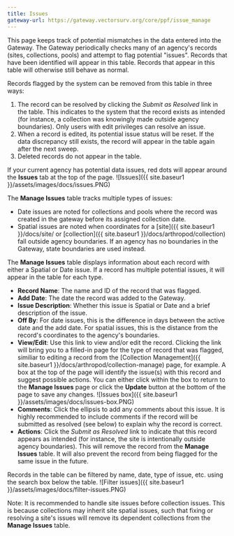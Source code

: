 ```yaml
---
title: Issues
gateway-url: https://gateway.vectorsurv.org/core/ppf/issue_manage
---
```


This page keeps track of potential mismatches in the data entered into the Gateway. The Gateway periodically checks many of an agency's records (sites, collections, pools) and attempt to flag potential "issues". Records that have been identified will appear in this table. Records that appear in this table will otherwise still behave as normal.

Records flagged by the system can be removed from this table in three ways:

1. The record can be resolved by clicking the _Submit as Resolved_ link in the table. This indicates to the system that the record exists as intended (for instance, a collection was knowingly made outside agency boundaries). Only users with edit privileges can resolve an issue.
2. When a record is edited, its potential issue status will be reset. If the data discrepancy still exists, the record will appear in the table again after the next sweep.
3. Deleted records do not appear in the table.

If your current agency has potential data issues, red dots will appear around the **Issues** tab at the top of the page. ![Issues]({{ site.baseur1 }}/assets/images/docs/issues.PNG)

The **Manage Issues** table tracks multiple types of issues:

- Date issues are noted for collections and pools where the record was created in the gateway before its assigned collection date.
- Spatial issues are noted when coordinates for a [site]({{ site.baseur1 }}/docs/site/ or [collection]({{ site.baseur1 }}/docs/arthropod/collection) fall outside agency boundaries. If an agency has no boundaries in the Gateway, state boundaries are used instead.

The **Manage Issues** table displays information about each record with either a Spatial or Date issue. If a record has multiple potential issues, it will appear in the table for each type.

- **Record Name**: The name and ID of the record that was flagged.
- **Add Date**: The date the record was added to the Gateway.
- **Issue Description**: Whether this issue is Spatial or Date and a brief description of the issue.
- **Off By**: For date issues, this is the difference in days between the active date and the add date. For spatial issues, this is the distance from the record's coordinates to the agency's boundaries.
- **View/Edit**: Use this link to view and/or edit the record. Clicking the link will bring you to a filled-in page for the type of record that was flagged, similiar to editing a record from the [Collection Management]({{ site.baseur1 }}/docs/arthropod/collection-manage) page, for example. A box at the top of the page will identify the issue(s) with this record and suggest possible actions. You can either click within the box to return to the **Manage Issues** page or click the **Update** button at the bottom of the page to save any changes.
  ![Issues box]({{ site.baseur1 }}/assets/images/docs/issues-box.PNG)
- **Comments**: Click the ellipsis to add any comments about this issue. It is highly recommended to include comments if the record will be submitted as resolved (see below) to explain why the record is correct.
- **Actions**: Click the _Submit as Resolved_ link to indicate that this record appears as intended (for instance, the site is intentionally outside agency boundaries). This will remove the record from the **Manage Issues** table. It will also prevent the record from being flagged for the same issue in the future.

Records in the table can be filtered by name, date, type of issue, etc. using the search box below the table.
![Filter issues]({{ site.baseur1 }}/assets/images/docs/filter-issues.PNG)

Note: It is recommended to handle site issues before collection issues. This is because collections may inherit site spatial issues, such that fixing or resolving a site's issues will remove its dependent collections from the **Manage Issues** table.
